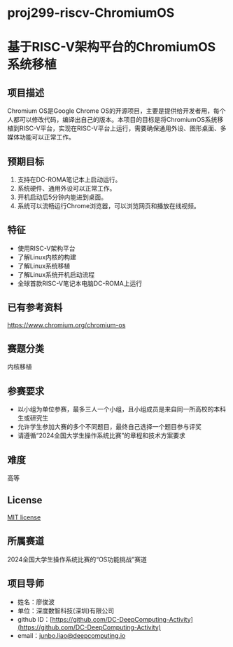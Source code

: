 # proj299-riscv-ChromiumOS
# 基于RISC-V架构平台的ChromiumOS系统移植

## 项目描述
Chromium OS是Google Chrome OS的开源项目，主要是提供给开发者用，每个人都可以修改代码，编译出自己的版本。本项目的目标是将ChromiumOS系统移植到RISC-V平台，实现在RISC-V平台上运行，需要确保通用外设、图形桌面、多媒体功能可以正常工作。

## 预期目标
1. 支持在DC-ROMA笔记本上启动运行。
2. 系统硬件、通用外设可以正常工作。
3. 开机启动后5分钟内能进到桌面。
4. 系统可以流畅运行Chrome浏览器，可以浏览网页和播放在线视频。

## 特征
- 使用RISC-V架构平台
- 了解Linux内核的构建
- 了解Linux系统移植
- 了解Linux系统开机启动流程
- 全球首款RISC-V笔记本电脑DC-ROMA上运行

## 已有参考资料
https://www.chromium.org/chromium-os

## 赛题分类
内核移植

## 参赛要求
- 以小组为单位参赛，最多三人一个小组，且小组成员是来自同一所高校的本科生或研究生
- 允许学生参加大赛的多个不同题目，最终自己选择一个题目参与评奖
- 请遵循“2024全国大学生操作系统比赛”的章程和技术方案要求

## 难度
高等

## License
[MIT license](http://opensource.org/licenses/MIT)

## 所属赛道
2024全国大学生操作系统比赛的“OS功能挑战”赛道

## 项目导师
- 姓名：廖俊波
- 单位：深度数智科技(深圳)有限公司
- github ID：[https://github.com/DC-DeepComputing-Activity](https://github.com/DC-DeepComputing-Activity)
- email：[junbo.liao@deepcomputing.io](junbo.liao@deepcomputing.io)
